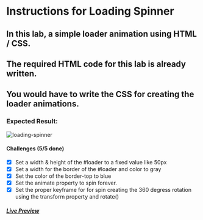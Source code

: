 # Instructions for Loading Spinner

## In this lab, a simple loader animation using HTML / CSS.

## The required HTML code for this lab is already written.

## You would have to write the CSS for creating the loader animations.

### Expected Result:

![loading-spinner](https://github.com/selimbiber/30Day30Project-HTML5-CSS3-Challenges/assets/117529414/084c3084-7db2-4560-bdd5-3c9d2d962f0f)

#### Challenges (5/5 done)

- [x] Set a width & height of the #loader to a fixed value like 50px
- [x] Set a width for the border of the #loader and color to gray
- [x] Set the color of the border-top to blue
- [x] Set the animate property to spin forever.
- [x] Set the proper keyframe for for spin creating the 360 degress rotation using the transform property and rotate()

##### [Live Preview](https://selimbiber.github.io/Vanilla-CSS-Challenges/Day16-loading-spinner/)
